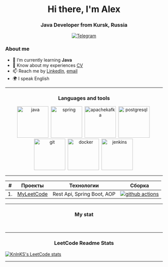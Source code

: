 <div id="header" align="center">
    <h1>Hi there, I'm  Alex </h1>
    <h3>Java Developer from Kursk, Russia</h3>
</div>

 <div id="socials" align="center">
  <!--  <a href="linkedin-url">
    <img src="https://img.shields.io/badge/LinkedIn-blue?style=for-the-badge&logo=linkedin&logoColor=white" alt="LinkedIn"/>
  </a> -->
<!--   <a href="twitter-url">
    <img src="https://img.shields.io/badge/Twitter-blue?style=for-the-badge&logo=twitter&logoColor=white" alt="Twitter"/>
  </a> -->
  <a href="https://t.me/alex46volokno">
    <img src="https://img.shields.io/badge/Telegram-blue?style=for-the-badge&logo=telegram&logoColor=white" alt="Telegram"/>
  </a>
</div>



### About me
- 🌱 I’m currently learning **Java**
- 📄 Know about my experiences [CV](cv-link)
- 📫 Reach me by [LinkedIn](linkedin-link), [email](mailto:a_esipov_it@list.ru)
- 🌍 I speak English

---

<p align="center">
 <h3 align="center">Languages and tools</h3>
</p>


<div id="languages" align="center">
    <img src="https://cdn.jsdelivr.net/gh/devicons/devicon/icons/java/java-original-wordmark.svg" title="java" width="100" height="100"/>&nbsp;
    <img src="https://cdn.jsdelivr.net/gh/devicons/devicon/icons/spring/spring-original-wordmark.svg" title="spring" width="100" height="100"/>&nbsp;
    <img src="https://cdn.jsdelivr.net/gh/devicons/devicon/icons/apachekafka/apachekafka-original-wordmark.svg" title="apachekafka" width="100" height="100"/>&nbsp;
    <img src="https://cdn.jsdelivr.net/gh/devicons/devicon/icons/postgresql/postgresql-plain-wordmark.svg" title="postgresql" width="100" height="100"/>&nbsp;
    <img src="https://cdn.jsdelivr.net/gh/devicons/devicon/icons/git/git-original-wordmark.svg" title="git" width="100" height="100"/>&nbsp;
    <img src="https://cdn.jsdelivr.net/gh/devicons/devicon/icons/docker/docker-original-wordmark.svg" title="docker" width="100" height="100"/>&nbsp;
    <img src="https://cdn.jsdelivr.net/gh/devicons/devicon/icons/jenkins/jenkins-original.svg" title="jenkins" width="100" height="100"/>&nbsp;    
</div>

---
| #   | Проекты                                                 | Технологии                 |                                        Сборка                           |
|-----|---------------------------------------------------------|----------------------------|:-----------------------------------------------------------------------:|
| 1.  | [MyLeetCode](https://github.com/AlexeyEsipov/myLeetcode)| Rest Api, Spring Boot, AOP | [![github actions][actions-image-my-leetcode]][actions-url-my-leetcode] |


[//]: # (arm_payments)
[actions-image-my-leetcode]: https://github.com/AlexeyEsipov/myLeetcode/actions/workflows/maven.yml/badge.svg
[actions-url-my-leetcode]: https://github.com/AlexeyEsipov/myLeetcode/actions/workflows/maven.yml
---
<p align="center">
 <h3 align="center">My stat</h3>
</p>

<div id="stat" align="center">
    <img src="https://github-profile-summary-cards.vercel.app/api/cards/profile-details?username=AlexeyEsipov&theme=github_dark" alt=""/>
    <img src="https://github-profile-summary-cards.vercel.app/api/cards/stats?username=AlexeyEsipov&theme=github_dark" alt=""/>
    <img src="https://github-profile-summary-cards.vercel.app/api/cards/productive-time?username=AlexeyEsipov&theme=github_dark" alt=""/>
    <img src="https://github-profile-summary-cards.vercel.app/api/cards/most-commit-language?username=AlexeyEsipov&theme=github_dark" alt=""/>    
    <img src="https://github-profile-summary-cards.vercel.app/api/cards/repos-per-language?username=AlexeyEsipov&theme=github_dark" alt=""/>    
</div>

---

<p align="center">
 <h3 align="center">LeetCode Readme Stats</h3>
</p>

[![KnlnKS's LeetCode stats](https://leetcode-stats-six.vercel.app/?username=AlexeyEsipov)](https://github.com/AlexeyEsipov/leetcode-stats)

---
<img src="https://komarev.com/ghpvc/?username=AlexeyEsipov&style=flat-square&color=blue" alt=""/>
